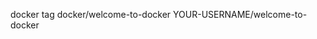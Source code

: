 <!-- Before you can publish your image, you need to rename it so that Docker Hub knows that the image is yours. Run the following command to rename your image. Replace YOUR-USERNAME with your Docker ID. -->

docker tag docker/welcome-to-docker YOUR-USERNAME/welcome-to-docker

<!-- Go to the Images tab and find your image. In the Actions column, select the Show image actions icon and then select Push to Hub. -->


